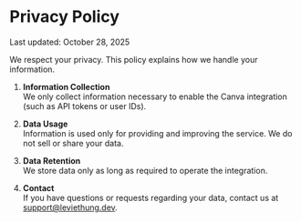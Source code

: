 # Privacy Policy

Last updated: October 28, 2025

We respect your privacy. This policy explains how we handle your information.

1. **Information Collection**  
   We only collect information necessary to enable the Canva integration (such as API tokens or user IDs).

2. **Data Usage**  
   Information is used only for providing and improving the service. We do not sell or share your data.

3. **Data Retention**  
   We store data only as long as required to operate the integration.

4. **Contact**  
   If you have questions or requests regarding your data, contact us at [support@leviethung.dev](mailto:support@leviethung.dev).
